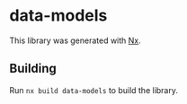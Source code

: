 # data-models

This library was generated with [Nx](https://nx.dev).

## Building

Run `nx build data-models` to build the library.
